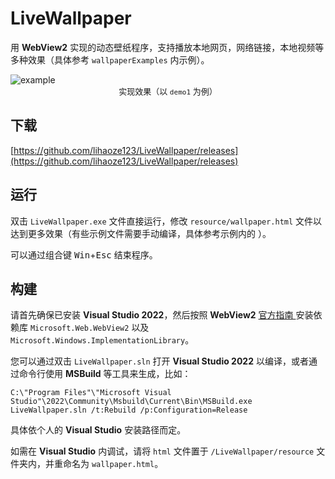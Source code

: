 # LiveWallpaper

用 **WebView2** 实现的动态壁纸程序，支持播放本地网页，网络链接，本地视频等多种效果（具体参考 `wallpaperExamples` 内示例）。

<img src="ScreenShots/demo1.gif" alt="example" />

<center><font size=2>实现效果（以 <code>demo1</code> 为例）</font></center>

## 下载

[https://github.com/lihaoze123/LiveWallpaper/releases](https://github.com/lihaoze123/LiveWallpaper/releases)

## 运行

双击 `LiveWallpaper.exe` 文件直接运行，修改 `resource/wallpaper.html` 文件以达到更多效果（有些示例文件需要手动编译，具体参考示例内的 ）。

可以通过组合键 <kbd>Win</kbd>+<kbd>Esc</kbd> 结束程序。

## 构建

请首先确保已安装 **Visual Studio 2022**，然后按照 **WebView2** [官方指南 ](https://learn.microsoft.com/en-us/microsoft-edge/webview2/get-started/win32)安装依赖库 `Microsoft.Web.WebView2` 以及 `Microsoft.Windows.ImplementationLibrary`。

您可以通过双击 `LiveWallpaper.sln` 打开 **Visual Studio 2022** 以编译，或者通过命令行使用 **MSBuild** 等工具来生成，比如：

```
C:\"Program Files"\"Microsoft Visual Studio"\2022\Community\Msbuild\Current\Bin\MSBuild.exe LiveWallpaper.sln /t:Rebuild /p:Configuration=Release
```

具体依个人的 **Visual Studio** 安装路径而定。

如需在 **Visual Studio** 内调试，请将 `html` 文件置于 `/LiveWallpaper/resource` 文件夹内，并重命名为 `wallpaper.html`。
